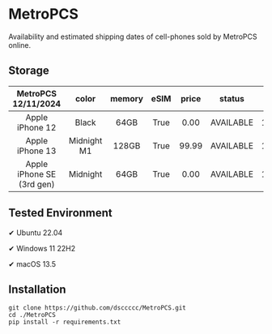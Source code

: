 # MetroPCS
Availability and estimated shipping dates of cell-phones sold by MetroPCS online.
## Storage
|MetroPCS 12/11/2024|color|memory|eSIM|price|status|shipping from|shipping to|
|:--:|:--:|:--:|:--:|:--:|:--:|:--:|:--:|
|Apple iPhone 12|Black|64GB|True|0.00|AVAILABLE|12/11/2024|12/16/2024|
|Apple iPhone 13|Midnight M1|128GB|True|99.99|AVAILABLE|12/11/2024|12/16/2024|
|Apple iPhone SE (3rd gen)|Midnight|64GB|True|0.00|AVAILABLE|12/11/2024|12/16/2024|

## Tested Environment
✔ Ubuntu 22.04

✔ Windows 11 22H2

✔ macOS 13.5
## Installation
```
git clone https://github.com/dsccccc/MetroPCS.git
cd ./MetroPCS
pip install -r requirements.txt
```
